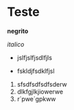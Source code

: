 # Teste

**negrito**

_italico_

- jslfjslfjsdlfjls

- fskldjfsdklfjsl

  

1. sfsdfsdfsdfsderw
2. dlkfgjlkjiowerwe
3. r´pwe´gpkww

